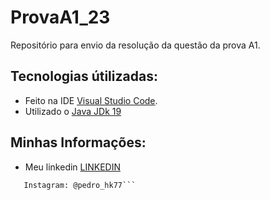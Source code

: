 # ProvaA1_23
Repositório para envio da resolução da questão da prova A1.

## Tecnologias útilizadas:
- Feito na IDE [Visual Studio Code](https://code.visualstudio.com).
- Utilizado o [Java JDk 19](https://www.oracle.com/java/technologies/javase/jdk19-archive-downloads.html)

## Minhas Informações:
- Meu linkedin [LINKEDIN](https://www.linkedin.com/in/pedro-henrique-sousa-8721b4261/)
```Email para contato: pedrovlg7@gmail.com
   Instagram: @pedro_hk77```

